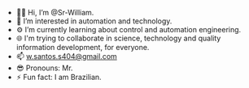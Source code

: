 - 👍🏾 Hi, I’m @Sr-William.
- 🦾 I’m interested in automation and technology.
- ⚙️ I’m currently learning about control and automation engineering.
- 🌐 I'm trying to collaborate in science, technology and quality information development, for everyone.
- 📫 w.santos.s404@gmail.com
- 😎 Pronouns: Mr.
- ⚡ Fun fact: I am Brazilian.

<!---
Sr-William/Sr-William is a ✨ special ✨ repository because its `README.md` (this file) appears on your GitHub profile.
You can click the Preview link to take a look at your changes.
--->
